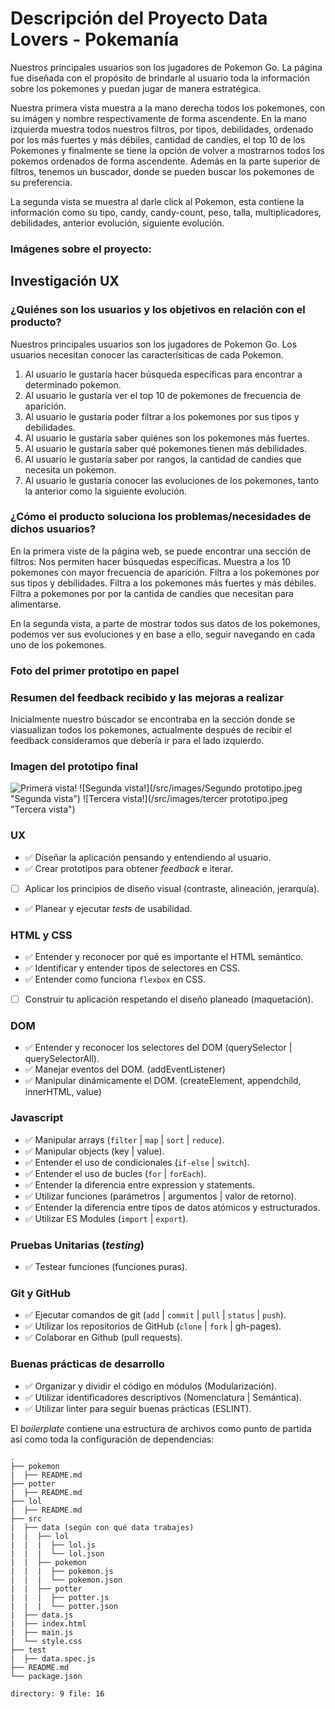 # Descripción del Proyecto Data Lovers - Pokemanía
  Nuestros principales usuarios son los jugadores de Pokemon Go.
  La página fue diseñada con el propósito de brindarle al usuario toda la información sobre los pokemones y puedan jugar de manera estratégica. 

  Nuestra primera vista muestra a la mano derecha todos los pokemones, con su imágen y nombre respectivamente de forma ascendente. En la mano izquierda muestra todos nuestros filtros, por tipos, debilidades, ordenado por los más fuertes y más débiles, cantidad de candies, el top 10 de los Pokemones y finalmente se tiene la opción de volver a mostrarnos todos los pokemos ordenados de forma ascendente. Además en la parte superior de filtros, tenemos un buscador, donde se pueden buscar los pokemones de su preferencia. 

  La segunda vista se muestra al darle click al Pokemon, esta contiene la información como su tipo, candy, candy-count, peso, talla, multiplicadores, debilidades, anterior evolución, siguiente evolución. 

  ### Imágenes sobre el proyecto:
  

## Investigación UX
  ### ¿Quiénes son los usuarios y los objetivos en relación con el producto?
  Nuestros principales usuarios son los jugadores de Pokemon Go.
  Los usuarios necesitan conocer las caracterísiticas de cada Pokemon. 
  1. Al usuario le gustaría hacer búsqueda específicas para encontrar a determinado pokemon.
  2. Al usuario le gustaría ver el top 10 de pokemones de frecuencia de aparición.
  3. Al usuario le gustaría poder filtrar a los pokemones por sus tipos y debilidades.
  4. Al usuario le gustaría saber quiénes son los pokemones más fuertes. 
  5. Al usuario le gustaría saber qué pokemones tienen más debilidades. 
  6. Al usuario le gustaría saber por rangos, la cantidad de candies que necesita un pokemon.
  7. Al usuario le gustaría conocer las evoluciones de los pokemones, tanto la anterior como la siguiente evolución. 

  ### ¿Cómo el producto soluciona los problemas/necesidades de dichos usuarios?

  En la primera viste de la página web, se puede encontrar una sección de filtros: 
  Nos permiten hacer búsquedas específicas. 
  Muestra a los 10 pokemones con mayor frecuencia de aparición.
  Filtra a los pokemones por sus tipos y debilidades. 
  Filtra a los pokemones más fuertes y más débiles. 
  Filtra a pokemones por por la cantida de candies que necesitan para alimentarse. 

  En la segunda vista, a parte de mostrar todos sus datos de los pokemones, podemos ver sus evoluciones y en base a ello, seguir navegando en cada uno de los pokemones. 

  ### Foto del primer prototipo en papel

  ### Resumen del feedback recibido y las mejoras a realizar

  Inicialmente nuestro búscador se encontraba en la sección donde se viasualizan todos los pokemones, actualmente después de recibir el feedback consideramos que debería ir para el lado izquierdo.

  ### Imagen del prototipo final

  ![Primera vista!](/src/images/Primer-prototipo.jpeg "Primera vista")
  ![Segunda vista!](/src/images/Segundo prototipo.jpeg "Segunda vista")
  ![Tercera vista!](/src/images/tercer prototipo.jpeg "Tercera vista")

### UX

- :white_check_mark: Diseñar la aplicación pensando y entendiendo al usuario.
- :white_check_mark: Crear prototipos para obtener _feedback_ e iterar.
- [ ] Aplicar los principios de diseño visual (contraste, alineación, jerarquía).
- :white_check_mark: Planear y ejecutar _tests_ de usabilidad.

### HTML y CSS

- :white_check_mark: Entender y reconocer por qué es importante el HTML semántico.
- :white_check_mark: Identificar y entender tipos de selectores en CSS.
- :white_check_mark: Entender como funciona `flexbox` en CSS.
- [ ] Construir tu aplicación respetando el diseño planeado (maquetación).

### DOM

- :white_check_mark: Entender y reconocer los selectores del DOM (querySelector | querySelectorAll).
- :white_check_mark: Manejar eventos del DOM. (addEventListener)
- :white_check_mark: Manipular dinámicamente el DOM. (createElement, appendchild, innerHTML, value)

### Javascript

- :white_check_mark: Manipular arrays (`filter` | `map` | `sort` | `reduce`).
- :white_check_mark: Manipular objects (key | value).
- :white_check_mark: Entender el uso de condicionales (`if-else` | `switch`).
- :white_check_mark: Entender el uso de bucles (`for` | `forEach`).
- :white_check_mark: Entender la diferencia entre expression y statements.
- :white_check_mark: Utilizar funciones (parámetros | argumentos | valor de retorno).
- :white_check_mark: Entender la diferencia entre tipos de datos atómicos y estructurados.
- :white_check_mark: Utilizar ES Modules (`import` | `export`).

### Pruebas Unitarias (_testing_)
- :white_check_mark: Testear funciones (funciones puras).

### Git y GitHub

- :white_check_mark: Ejecutar comandos de git (`add` | `commit` | `pull` | `status` | `push`).
- :white_check_mark: Utilizar los repositorios de GitHub (`clone` | `fork` | gh-pages).
- :white_check_mark: Colaborar en Github (pull requests).

### Buenas prácticas de desarrollo
- :white_check_mark: Organizar y dividir el código en módulos (Modularización).
- :white_check_mark: Utilizar identificadores descriptivos (Nomenclatura | Semántica).
- :white_check_mark: Utilizar linter para seguir buenas prácticas (ESLINT).

El _boilerplate_ contiene una estructura de archivos como punto de partida así
como toda la configuración de dependencias:

```text
.
├── pokemon
|  ├── README.md
├── potter
|  ├── README.md
├── lol
|  ├── README.md
├── src
|  ├── data (según con qué data trabajes)
|  |  ├── lol
|  |  |  ├── lol.js
|  |  |  └── lol.json
|  |  ├── pokemon
|  |  |  ├── pokemon.js
|  |  |  └── pokemon.json
|  |  ├── potter
|  |  |  ├── potter.js
|  |  |  └── potter.json
|  ├── data.js
|  ├── index.html
|  ├── main.js
|  └── style.css
├── test
|  ├── data.spec.js
├── README.md
└── package.json

directory: 9 file: 16
